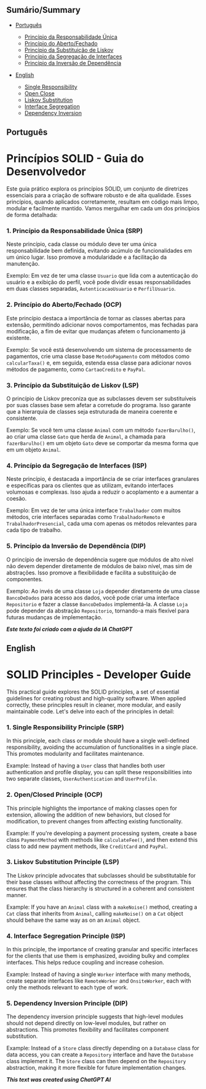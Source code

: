 ## Sumário/Summary

- [Português](#português)

  - [Princípio da Responsabilidade Única](#1-princípio-da-responsabilidade-única-srp)
  - [Princípio do Aberto/Fechado](#2-princípio-do-abertofechado-ocp)
  - [Princípio da Substituição de Liskov](#3-princípio-da-substituição-de-liskov-lsp)
  - [Princípio da Segregação de Interfaces](#4-princípio-da-segregação-de-interfaces-isp)
  - [Princípio da Inversão de Dependência](#5-princípio-da-inversão-de-dependência-dip)

- [English](#english)

  - [Single Responsibility](#1-single-responsibility-principle-srp)
  - [Open Close](#2-openclosed-principle-ocp)
  - [Liskov Substitution](#3-liskov-substitution-principle-lsp)
  - [Interface Segregation](#4-interface-segregation-principle-isp)
  - [Dependency Inversion](#5-dependency-inversion-principle-dip)

## Português

# Princípios SOLID - Guia do Desenvolvedor

Este guia prático explora os princípios SOLID, um conjunto de diretrizes essenciais para a criação de software robusto e de alta qualidade. Esses princípios, quando aplicados corretamente, resultam em código mais limpo, modular e facilmente mantido. Vamos mergulhar em cada um dos princípios de forma detalhada:

### 1. Princípio da Responsabilidade Única (SRP)

Neste princípio, cada classe ou módulo deve ter uma única responsabilidade bem definida, evitando acúmulo de funcionalidades em um único lugar. Isso promove a modularidade e a facilitação da manutenção.

Exemplo: Em vez de ter uma classe `Usuario` que lida com a autenticação do usuário e a exibição do perfil, você pode dividir essas responsabilidades em duas classes separadas, `AutenticacaoUsuario` e `PerfilUsuario`.

### 2. Princípio do Aberto/Fechado (OCP)

Este princípio destaca a importância de tornar as classes abertas para extensão, permitindo adicionar novos comportamentos, mas fechadas para modificação, a fim de evitar que mudanças afetem o funcionamento já existente.

Exemplo: Se você está desenvolvendo um sistema de processamento de pagamentos, crie uma classe base `MetodoPagamento` com métodos como `calcularTaxa()` e, em seguida, estenda essa classe para adicionar novos métodos de pagamento, como `CartaoCredito` e `PayPal`.

### 3. Princípio da Substituição de Liskov (LSP)

O princípio de Liskov preconiza que as subclasses devem ser substituíveis por suas classes base sem afetar a corretude do programa. Isso garante que a hierarquia de classes seja estruturada de maneira coerente e consistente.

Exemplo: Se você tem uma classe `Animal` com um método `fazerBarulho()`, ao criar uma classe `Gato` que herda de `Animal`, a chamada para `fazerBarulho()` em um objeto `Gato` deve se comportar da mesma forma que em um objeto `Animal`.

### 4. Princípio da Segregação de Interfaces (ISP)

Neste princípio, é destacada a importância de se criar interfaces granulares e específicas para os clientes que as utilizam, evitando interfaces volumosas e complexas. Isso ajuda a reduzir o acoplamento e a aumentar a coesão.

Exemplo: Em vez de ter uma única interface `Trabalhador` com muitos métodos, crie interfaces separadas como `TrabalhadorRemoto` e `TrabalhadorPresencial`, cada uma com apenas os métodos relevantes para cada tipo de trabalho.

### 5. Princípio da Inversão de Dependência (DIP)

O princípio de inversão de dependência sugere que módulos de alto nível não devem depender diretamente de módulos de baixo nível, mas sim de abstrações. Isso promove a flexibilidade e facilita a substituição de componentes.

Exemplo: Ao invés de uma classe `Loja` depender diretamente de uma classe `BancoDeDados` para acesso aos dados, você pode criar uma interface `Repositorio` e fazer a classe `BancoDeDados` implementá-la. A classe `Loja` pode depender da abstração `Repositorio`, tornando-a mais flexível para futuras mudanças de implementação.

**_Este texto foi criado com a ajuda da IA ChatGPT_**

## English

# SOLID Principles - Developer Guide

This practical guide explores the SOLID principles, a set of essential guidelines for creating robust and high-quality software. When applied correctly, these principles result in cleaner, more modular, and easily maintainable code. Let's delve into each of the principles in detail:

### 1. Single Responsibility Principle (SRP)

In this principle, each class or module should have a single well-defined responsibility, avoiding the accumulation of functionalities in a single place. This promotes modularity and facilitates maintenance.

Example: Instead of having a `User` class that handles both user authentication and profile display, you can split these responsibilities into two separate classes, `UserAuthentication` and `UserProfile`.

### 2. Open/Closed Principle (OCP)

This principle highlights the importance of making classes open for extension, allowing the addition of new behaviors, but closed for modification, to prevent changes from affecting existing functionality.

Example: If you're developing a payment processing system, create a base class `PaymentMethod` with methods like `calculateFee()`, and then extend this class to add new payment methods, like `CreditCard` and `PayPal`.

### 3. Liskov Substitution Principle (LSP)

The Liskov principle advocates that subclasses should be substitutable for their base classes without affecting the correctness of the program. This ensures that the class hierarchy is structured in a coherent and consistent manner.

Example: If you have an `Animal` class with a `makeNoise()` method, creating a `Cat` class that inherits from `Animal`, calling `makeNoise()` on a `Cat` object should behave the same way as on an `Animal` object.

### 4. Interface Segregation Principle (ISP)

In this principle, the importance of creating granular and specific interfaces for the clients that use them is emphasized, avoiding bulky and complex interfaces. This helps reduce coupling and increase cohesion.

Example: Instead of having a single `Worker` interface with many methods, create separate interfaces like `RemoteWorker` and `OnsiteWorker`, each with only the methods relevant to each type of work.

### 5. Dependency Inversion Principle (DIP)

The dependency inversion principle suggests that high-level modules should not depend directly on low-level modules, but rather on abstractions. This promotes flexibility and facilitates component substitution.

Example: Instead of a `Store` class directly depending on a `Database` class for data access, you can create a `Repository` interface and have the `Database` class implement it. The `Store` class can then depend on the `Repository` abstraction, making it more flexible for future implementation changes.

**_This text was created using ChatGPT AI_**
